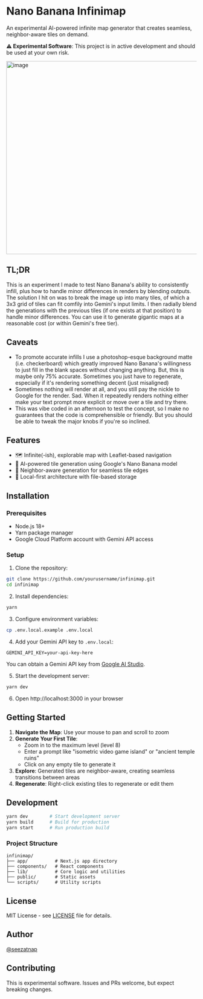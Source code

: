 # Nano Banana Infinimap

An experimental AI-powered infinite map generator that creates seamless, neighbor-aware tiles on demand.

**⚠️ Experimental Software**: This project is in active development and should be used at your own risk.

<img width="1502" height="510" alt="image" src="https://github.com/user-attachments/assets/45c19d3b-5f6a-44cc-a085-a51693f9250b" />

## TL;DR

This is an experiment I made to test Nano Banana's ability to consistently infill, plus how to handle minor differences in renders by blending outputs.
The solution I hit on was to break the image up into many tiles, of which a 3x3 grid of tiles can fit comfily into Gemini's input limits. I then radially blend the generations with the previous tiles (if one exists at that position) to handle minor differences.
You can use it to generate gigantic maps at a reasonable cost (or within Gemini's free tier).

## Caveats

- To promote accurate infills I use a photoshop-esque background matte (i.e. checkerboard) which greatly improved Nano Banana's willingness to just fill in the blank spaces without changing anything. But, this is maybe only 75% accurate. Sometimes you just have to regenerate, especially if it's rendering something decent (just misaligned)
- Sometimes nothing will render at all, and you still pay the nickle to Google for the render. Sad. When it repeatedly renders nothing either make your text prompt more explicit or move over a tile and try there.
- This was vibe coded in an afternoon to test the concept, so I make no guarantees that the code is comprehensible or friendly. But you should be able to tweak the major knobs if you're so inclined.

## Features

- 🗺️ Infinite(-ish), explorable map with Leaflet-based navigation
- 🤖 AI-powered tile generation using Google's Nano Banana model
- 🔗 Neighbor-aware generation for seamless tile edges
- 💾 Local-first architecture with file-based storage

## Installation

### Prerequisites

- Node.js 18+
- Yarn package manager
- Google Cloud Platform account with Gemini API access

### Setup

1. Clone the repository:
```bash
git clone https://github.com/yourusername/infinimap.git
cd infinimap
```

2. Install dependencies:
```bash
yarn
```

3. Configure environment variables:
```bash
cp .env.local.example .env.local
```

4. Add your Gemini API key to `.env.local`:
```env
GEMINI_API_KEY=your-api-key-here
```

You can obtain a Gemini API key from [Google AI Studio](https://aistudio.google.com/app/apikey).

5. Start the development server:
```bash
yarn dev
```

6. Open http://localhost:3000 in your browser

## Getting Started

1. **Navigate the Map**: Use your mouse to pan and scroll to zoom
2. **Generate Your First Tile**: 
   - Zoom in to the maximum level (level 8)
   - Enter a prompt like "isometric video game island" or "ancient temple ruins"
   - Click on any empty tile to generate it
3. **Explore**: Generated tiles are neighbor-aware, creating seamless transitions between areas
4. **Regenerate**: Right-click existing tiles to regenerate or edit them

## Development

```bash
yarn dev        # Start development server
yarn build      # Build for production
yarn start      # Run production build
```

### Project Structure

```
infinimap/
├── app/          # Next.js app directory
├── components/   # React components
├── lib/          # Core logic and utilities
├── public/       # Static assets
└── scripts/      # Utility scripts
```

## License

MIT License - see [LICENSE](LICENSE) file for details.

## Author

[@seezatnap](https://twitter.com/seezatnap)

## Contributing

This is experimental software. Issues and PRs welcome, but expect breaking changes.
